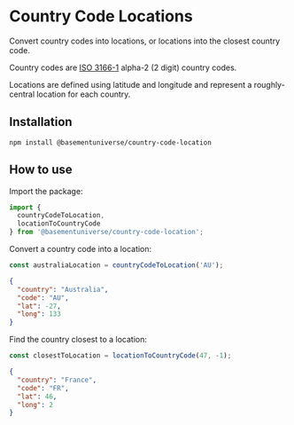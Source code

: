 # Country Code Locations

Convert country codes into locations, or locations into the closest country code.

Country codes are [ISO 3166-1](https://en.wikipedia.org/wiki/ISO_3166-1) alpha-2 (2 digit) country codes.

Locations are defined using latitude and longitude and represent a roughly-central location for each country.

## Installation

```
npm install @basementuniverse/country-code-location
```

## How to use

Import the package:
```typescript
import {
  countryCodeToLocation,
  locationToCountryCode
} from '@basementuniverse/country-code-location';
```

Convert a country code into a location:
```typescript
const australiaLocation = countryCodeToLocation('AU');
```
```json
{
  "country": "Australia",
  "code": "AU",
  "lat": -27,
  "long": 133
}
```

Find the country closest to a location:
```typescript
const closestToLocation = locationToCountryCode(47, -1);
```
```json
{
  "country": "France",
  "code": "FR",
  "lat": 46,
  "long": 2
}
```
